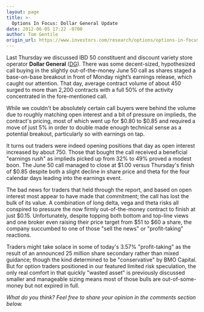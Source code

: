 ```yaml
---
layout: page
title: >-
  Options In Focus: Dollar General Update
date: 2012-06-05 17:22 -0700
author: Tom Gentile
origin_url: https://www.investors.com/research/options/options-in-focus-dollar-general-update/
---
```






Last Thursday we discussed IBD 50 constituent and discount variety store operator **Dollar General**  ([DG](https://research.investors.com/quote.aspx?symbol=DG)). There was some decent-sized, hypothesized call buying in the slightly out-of-the-money June 50 call as shares staged a base-on-base breakout in front of Monday night’s earnings release, which caught our attention. That day, average contract volume of about 450 surged to more than 2,200 contracts with a full 50% of the activity concentrated in the fore-mentioned call.

  

While we couldn't be absolutely certain call buyers were behind the volume due to roughly matching open interest and a bit of pressure on implieds, the contract's pricing, most of which went up for $0.80 to $0.85 and required a move of just 5% in order to double made enough technical sense as a potential breakout, particularly so with earnings on tap. 

  

It turns out traders were indeed opening positions that day as open interest increased by about 750. Those that bought the call received a beneficial "earnings rush" as implieds picked up from 32% to 49% proved a modest boon. The June 50 call managed to close at $1.00 versus Thursday's finish of $0.85 despite both a slight decline in share price and theta for the four calendar days leading into the earnings event. 

  

The bad news for traders that held through the report, and based on open interest most appear to have made that commitment; the call has lost the bulk of its value. A combination of long delta, vega and theta risks all conspired to pressure the now firmly out-of-the-money contract to finish at just $0.15. Unfortunately, despite topping both bottom and top-line views and one broker even raising their price target from $51 to $60 a share, the company succumbed to one of those "sell the news" or "profit-taking" reactions. 

  

Traders might take solace in some of today's 3.57% "profit-taking" as the result of an announced 25 million share secondary rather than mixed guidance; though the kind determined to be "conservative" by BMO Capital. But for option traders positioned in our featured limited risk speculation, the only real comfort in that quickly "wasted asset" is previously discussed smaller and manageable sizing means most of those bulls are out-of-some-money but not expired in full.

  

*What do you think? Feel free to share your opinion in the comments section below.*





